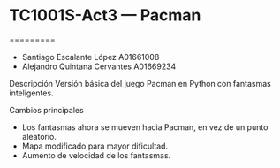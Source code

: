 # TC1001S-Act3 — Pacman
=========

- Santiago Escalante López A01661008
- Alejandro Quintana Cervantes A01669234

Descripción
Versión básica del juego Pacman en Python con fantasmas inteligentes.

Cambios principales
- Los fantasmas ahora se mueven hacia Pacman, en vez de un punto aleatorio.
- Mapa modificado para mayor dificultad.
- Aumento de velocidad de los fantasmas.


